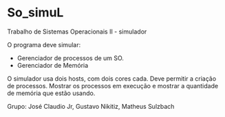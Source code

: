 # So_simuL
Trabalho de Sistemas Operacionais II - simulador

O programa deve simular:
- Gerenciador de processos de um SO.
- Gerenciador de Memória

O simulador usa dois hosts, com dois cores cada.
Deve permitir a criação de processos. Mostrar os processos em execução e mostrar a quantidade de memória que estão usando.



Grupo: José Claudio Jr, Gustavo Nikitiz, Matheus Sulzbach



